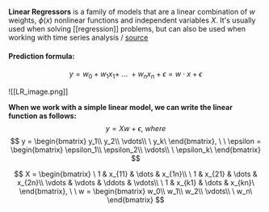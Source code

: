 **Linear Regressors** is a family of models that are a linear combination of $w$ weights, $\phi(x)$ nonlinear functions and independent variables $X$. It's usually used when solving [[regression]] problems, but can also be used when working with time series analysis / [source](https://github.com/Djacon/skmini/blob/113a1021714606b838b470e6c62bbc389005bf1c/skmini/linear_model/_base.py#L12)

#### Prediction formula:
$$
y = w_0 + w_1x_1 +\ \dots\ + w_nx_n + \epsilon = w\cdot x + \epsilon
$$

![[LR_image.png]]

**When we work with a simple linear model, we can write the linear function as follows:**
$$
y = Xw + \epsilon,\ where
$$
$$
y =
\begin{bmatrix}
y_1\\
y_2\\
\vdots\\
\ y_k\
\end{bmatrix},
\ \
\epsilon =
\begin{bmatrix}
\epsilon_1\\
\epsilon_2\\
\vdots\\
\ \epsilon_k\
\end{bmatrix}
$$

$$
X =
\begin{bmatrix}
\ 1 & x_{11} & \dots & x_{1n}\\  
\ 1 & x_{21} & \dots & x_{2n}\\
\vdots & \vdots & \ddots & \vdots\\
\ 1 & x_{k1} & \dots & x_{kn}\
\end{bmatrix},
\ \
w =
\begin{bmatrix}
w_0\\
w_1\\
w_2\\
\vdots\\
\ w_n\
\end{bmatrix}
$$
